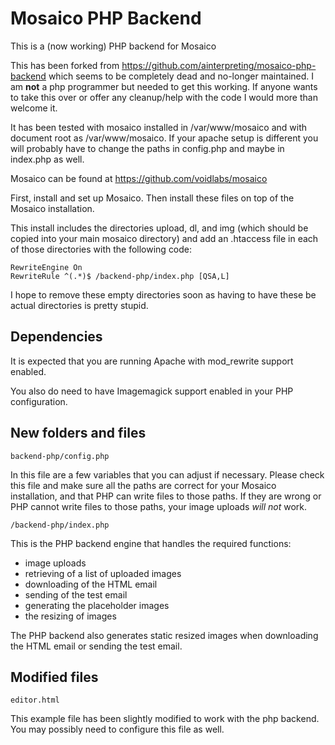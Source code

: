 # Mosaico PHP Backend

This is a (now working) PHP backend for Mosaico

This has been forked from https://github.com/ainterpreting/mosaico-php-backend which seems to be completely dead and no-longer maintained.  I am **not** a php programmer but needed to get this working.  If anyone wants to take this over or offer any cleanup/help with the code I would more than welcome it.

It has been tested with mosaico installed in /var/www/mosaico and with document root as /var/www/mosaico.  If your apache setup is different you will probably have to change the paths in config.php and maybe in index.php as well.

Mosaico can be found at https://github.com/voidlabs/mosaico

First, install and set up Mosaico.  Then install these files on top of the Mosaico installation.

This install includes the directories upload, dl, and img (which should be copied into your main mosaico directory) and add an .htaccess file in each of those directories with the following code:
```
RewriteEngine On
RewriteRule ^(.*)$ /backend-php/index.php [QSA,L]
```
I hope to remove these empty directories soon as having to have these be actual directories is pretty stupid.

## Dependencies

It is expected that you are running Apache with mod_rewrite support enabled.

You also do need to have Imagemagick support enabled in your PHP configuration.

## New folders and files
```
backend-php/config.php
```
In this file are a few variables that you can adjust if necessary.  Please check this file and make sure all the paths are correct for your Mosaico installation, and that PHP can write files to those paths.  If they are wrong or PHP cannot write files to those paths, your image uploads *will not* work.

```
/backend-php/index.php
```
This is the PHP backend engine that handles the required functions:
* image uploads
* retrieving of a list of uploaded images
* downloading of the HTML email
* sending of the test email
* generating the placeholder images
* the resizing of images

The PHP backend also generates static resized images when downloading the HTML email or sending the test email.


## Modified files

```
editor.html
```
This example file has been slightly modified to work with the php backend. You may possibly need to configure this file as well.


